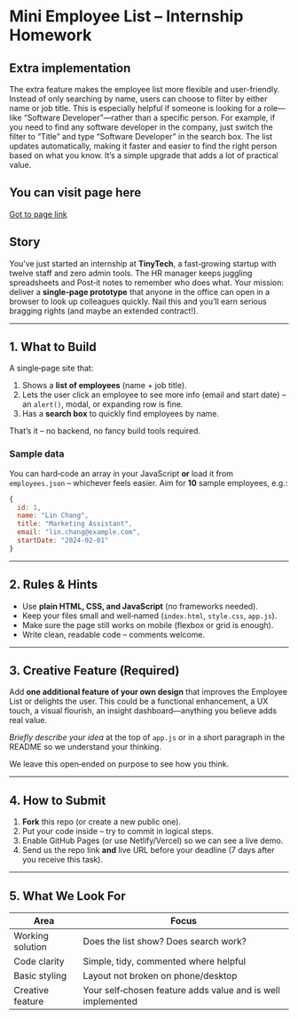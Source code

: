 # Mini Employee List – Internship Homework

## Extra implementation
The extra feature makes the employee list more flexible and user-friendly. Instead of only searching by name, users can choose to filter by either name or job title. This is especially helpful if someone is looking for a role—like “Software Developer”—rather than a specific person. For example, if you need to find any software developer in the company, just switch the filter to “Title” and type “Software Developer” in the search box. The list updates automatically, making it faster and easier to find the right person based on what you know. It’s a simple upgrade that adds a lot of practical value.

## You can visit page here
[Got to page link](https://traktoors.github.io/employee-list-task/)

## Story

You’ve just started an internship at **TinyTech**, a fast‑growing startup with twelve staff and zero admin tools. The HR manager keeps juggling spreadsheets and Post‑it notes to remember who does what. Your mission: deliver a **single‑page prototype** that anyone in the office can open in a browser to look up colleagues quickly. Nail this and you’ll earn serious bragging rights (and maybe an extended contract!).

---

## 1. What to Build

A single‑page site that:

1. Shows a **list of employees** (name + job title).
2. Lets the user click an employee to see more info (email and start date) – an `alert()`, modal, or expanding row is fine.
3. Has a **search box** to quickly find employees by name.

That’s it – no backend, no fancy build tools required.

### Sample data

You can hard‑code an array in your JavaScript **or** load it from `employees.json` – whichever feels easier. Aim for **10** sample employees, e.g.:

```js
{
  id: 1,
  name: "Lin Chang",
  title: "Marketing Assistant",
  email: "lin.chang@example.com",
  startDate: "2024-02-01"
}
```

---

## 2. Rules & Hints

* Use **plain HTML, CSS, and JavaScript** (no frameworks needed).
* Keep your files small and well‑named (`index.html`, `style.css`, `app.js`).
* Make sure the page still works on mobile (flexbox or grid is enough).
* Write clean, readable code – comments welcome.

---

## 3. Creative Feature (Required)

Add **one additional feature of your own design** that improves the Employee List or delights the user. This could be a functional enhancement, a UX touch, a visual flourish, an insight dashboard—anything you believe adds real value.

*Briefly describe your idea* at the top of `app.js` or in a short paragraph in the README so we understand your thinking.

We leave this open‑ended on purpose to see how you think.

---

## 4. How to Submit

1. **Fork** this repo (or create a new public one).
2. Put your code inside – try to commit in logical steps.
3. Enable GitHub Pages (or use Netlify/Vercel) so we can see a live demo.
4. Send us the repo link **and** live URL before your deadline (7 days after you receive this task).

---

## 5. What We Look For

| Area             | Focus                                                       |
| ---------------- | ----------------------------------------------------------- |
| Working solution | Does the list show? Does search work?                       |
| Code clarity     | Simple, tidy, commented where helpful                       |
| Basic styling    | Layout not broken on phone/desktop                          |
| Creative feature | Your self‑chosen feature adds value and is well implemented |
